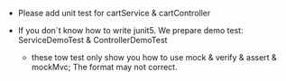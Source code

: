 * Please add unit test for cartService & cartController

* If you don`t know how to write junit5. We prepare demo test: ServiceDemoTest & ControllerDemoTest
  * these tow test only show you how to use mock & verify & assert & mockMvc; The format may not correct.